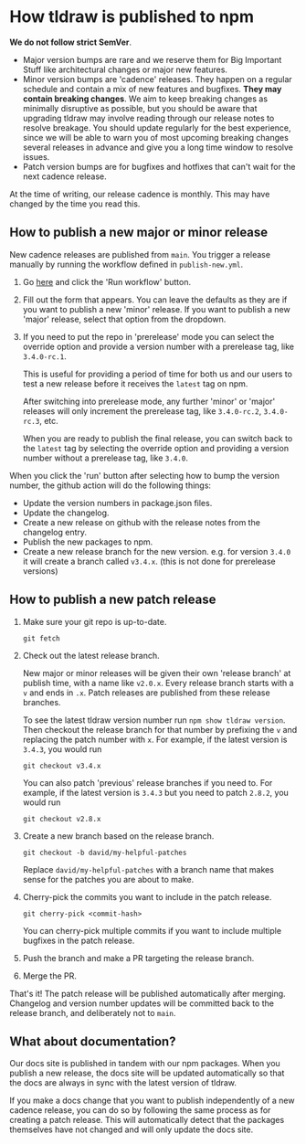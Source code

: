 # How tldraw is published to npm

**We do not follow strict SemVer**.

- Major version bumps are rare and we reserve them for Big Important Stuff like architectural changes or major new features.
- Minor version bumps are 'cadence' releases. They happen on a regular schedule and contain a mix of new features and bugfixes. **They may contain breaking changes**. We aim to keep breaking changes as minimally disruptive as possible, but you should be aware that upgrading tldraw may involve reading through our release notes to resolve breakage. You should update regularly for the best experience, since we will be able to warn you of most upcoming breaking changes several releases in advance and give you a long time window to resolve issues.
- Patch version bumps are for bugfixes and hotfixes that can't wait for the next cadence release.

At the time of writing, our release cadence is monthly. This may have changed by the time you read this.

## How to publish a new major or minor release

New cadence releases are published from `main`. You trigger a release manually by running the workflow defined in `publish-new.yml`.

1. Go [here](https://github.com/tldraw/tldraw/actions/workflows/publish-new.yml) and click the 'Run workflow' button.
2. Fill out the form that appears. You can leave the defaults as they are if you want to publish a new 'minor' release. If you want to publish a new 'major' release, select that option from the dropdown.
3. If you need to put the repo in 'prerelease' mode you can select the override option and provide a version number with a prerelease tag, like `3.4.0-rc.1`.

   This is useful for providing a period of time for both us and our users to test a new release before it receives the `latest` tag on npm.

   After switching into prerelease mode, any further 'minor' or 'major' releases will only increment the prerelease tag, like `3.4.0-rc.2`, `3.4.0-rc.3`, etc.

   When you are ready to publish the final release, you can switch back to the `latest` tag by selecting the override option and providing a version number without a prerelease tag, like `3.4.0`.

When you click the 'run' button after selecting how to bump the version number, the github action will do the following things:

- Update the version numbers in package.json files.
- Update the changelog.
- Create a new release on github with the release notes from the changelog entry.
- Publish the new packages to npm.
- Create a new release branch for the new version. e.g. for version `3.4.0` it will create a branch called `v3.4.x`. (this is not done for prerelease versions)

## How to publish a new patch release

1. Make sure your git repo is up-to-date.

   `git fetch`

2. Check out the latest release branch.

   New major or minor releases will be given their own 'release branch' at publish time, with a name like `v2.0.x`. Every release branch starts with a `v` and ends in `.x`. Patch releases are published from these release branches.

   To see the latest tldraw version number run `npm show tldraw version`. Then checkout the release branch for that number by prefixing the `v` and replacing the patch number with `x`. For example, if the latest version is `3.4.3`, you would run

   `git checkout v3.4.x`

   You can also patch 'previous' release branches if you need to. For example, if the latest version is `3.4.3` but you need to patch `2.8.2`, you would run

   `git checkout v2.8.x`

3. Create a new branch based on the release branch.

   `git checkout -b david/my-helpful-patches`

   Replace `david/my-helpful-patches` with a branch name that makes sense for the patches you are about to make.

4. Cherry-pick the commits you want to include in the patch release.

   `git cherry-pick <commit-hash>`

   You can cherry-pick multiple commits if you want to include multiple bugfixes in the patch release.

5. Push the branch and make a PR targeting the release branch.

6. Merge the PR.

That's it! The patch release will be published automatically after merging. Changelog and version number updates will be committed back to the release branch, and deliberately not to `main`.

## What about documentation?

Our docs site is published in tandem with our npm packages. When you publish a new release, the docs site will be updated automatically so that the docs are always in sync with the latest version of tldraw.

If you make a docs change that you want to publish independently of a new cadence release, you can do so by following the same process as for creating a patch release. This will automatically detect that the packages themselves have not changed and will only update the docs site.
